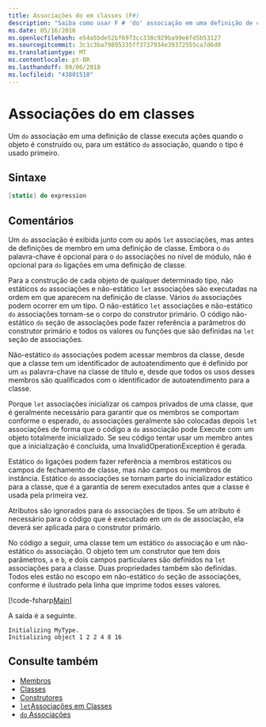 ```yaml
---
title: Associações do em classes (F#)
description: "Saiba como usar F # 'do' associação em uma definição de classe, que executa ações quando o objeto é criado ou quando o tipo é usado pela primeira vez."
ms.date: 05/16/2016
ms.openlocfilehash: e54a5bde52bf6973cc338c929ba99e6fd5b53127
ms.sourcegitcommit: 3c1c3ba79895335ff3737934e39372555ca7d6d0
ms.translationtype: MT
ms.contentlocale: pt-BR
ms.lasthandoff: 09/06/2018
ms.locfileid: "43801510"
---
```

# <a name="do-bindings-in-classes"></a>Associações do em classes

Um `do` associação em uma definição de classe executa ações quando o objeto é construído ou, para um estático `do` associação, quando o tipo é usado primeiro.

## <a name="syntax"></a>Sintaxe

```fsharp
[static] do expression
```

## <a name="remarks"></a>Comentários

Um `do` associação é exibida junto com ou após `let` associações, mas antes de definições de membro em uma definição de classe. Embora o `do` palavra-chave é opcional para o `do` associações no nível de módulo, não é opcional para `do` ligações em uma definição de classe.

Para a construção de cada objeto de qualquer determinado tipo, não estáticos `do` associações e não-estático `let` associações são executadas na ordem em que aparecem na definição de classe. Vários `do` associações podem ocorrer em um tipo. O não-estático `let` associações e não-estático `do` associações tornam-se o corpo do construtor primário. O código não-estático `do` seção de associações pode fazer referência a parâmetros do construtor primário e todos os valores ou funções que são definidas na `let` seção de associações.

Não-estático `do` associações podem acessar membros da classe, desde que a classe tem um identificador de autoatendimento que é definido por um `as` palavra-chave na classe de título e, desde que todos os usos desses membros são qualificados com o identificador de autoatendimento para a classe.

Porque `let` associações inicializar os campos privados de uma classe, que é geralmente necessário para garantir que os membros se comportam conforme o esperado, `do` associações geralmente são colocadas depois `let` associações de forma que o código a `do` associação pode Execute com um objeto totalmente inicializado. Se seu código tentar usar um membro antes que a inicialização é concluída, uma InvalidOperationException é gerada.

Estático `do` ligações podem fazer referência a membros estáticos ou campos de fechamento de classe, mas não campos ou membros de instância. Estático `do` associações se tornam parte do inicializador estático para a classe, que é a garantia de serem executados antes que a classe é usada pela primeira vez.

Atributos são ignorados para `do` associações de tipos. Se um atributo é necessário para o código que é executado em um `do` de associação, ela deverá ser aplicada para o construtor primário.

No código a seguir, uma classe tem um estático `do` associação e um não-estático `do` associação. O objeto tem um construtor que tem dois parâmetros, `a` e `b`, e dois campos particulares são definidos na `let` associações para a classe. Duas propriedades também são definidas. Todos eles estão no escopo em não-estático `do` seção de associações, conforme é ilustrado pela linha que imprime todos esses valores.

[!code-fsharp[Main](../../../../samples/snippets/fsharp/lang-ref-1/snippet3101.fs)]

A saída é a seguinte.

```console
Initializing MyType.
Initializing object 1 2 2 4 8 16
```

## <a name="see-also"></a>Consulte também

- [Membros](index.md)
- [Classes](../classes.md)
- [Construtores](constructors.md)
- [`let`Associações em Classes](let-bindings-in-classes.md)
- [`do` Associações](../functions/do-Bindings.md)
